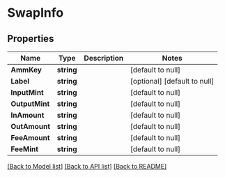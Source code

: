 # SwapInfo

## Properties
Name | Type | Description | Notes
------------ | ------------- | ------------- | -------------
**AmmKey** | **string** |  | [default to null]
**Label** | **string** |  | [optional] [default to null]
**InputMint** | **string** |  | [default to null]
**OutputMint** | **string** |  | [default to null]
**InAmount** | **string** |  | [default to null]
**OutAmount** | **string** |  | [default to null]
**FeeAmount** | **string** |  | [default to null]
**FeeMint** | **string** |  | [default to null]

[[Back to Model list]](../README.md#documentation-for-models) [[Back to API list]](../README.md#documentation-for-api-endpoints) [[Back to README]](../README.md)

